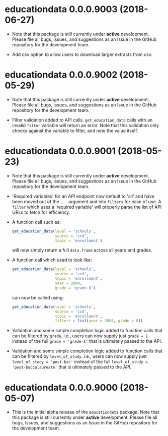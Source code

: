 # educationdata 0.0.0.9003 (2018-06-27)

* Note that this package is still currently under **active** development. 
Please file all bugs, issues, and suggestions as an Issue in the GitHub 
repository for the development team. 

* Add csv option to allow users to download larger extracts from csv.

# educationdata 0.0.0.9002 (2018-05-29)

* Note that this package is still currently under **active** development. 
Please file all bugs, issues, and suggestions as an Issue in the GitHub 
repository for the development team. 

* Filter validation added to API calls. `get_education_data` calls with an 
invalid `filter` variable will return an error. Note that this validation only 
checks against the variable to filter, and note the value itself.

# educationdata 0.0.0.9001 (2018-05-23)

* Note that this package is still currently under **active** development. 
Please file all bugs, issues, and suggestions as an Issue in the GitHub 
repository for the development team. 

* 'Required variables' for an API endpoint now default to 'all' and have been 
moved out of the `...` argument and into `filters` for ease of use. A `filter` 
which uses a 'required variable' will properly parse the list of API URLs to 
fetch for efficiency.

*   A function call such as:
  
    ```r
    get_education_data(level = 'schools',
                       source = 'ccd', 
                       topic = 'enrollment')
    ```
  
    will now simply return a full `data.frame` across all years and grades.


*   A function call which used to look like:
  

    ```r
    get_education_data(level = 'schools', 
                       source = 'ccd', 
                       topic = 'enrollment',
                       year = 2004,
                       grade = 'grade-8')
    ```

    can now be called using:
  
    ```r
    get_education_data(level = 'schools', 
                       source = 'ccd', 
                       topic = 'enrollment',
                       filters = list(year = 2004, grade = 8))
    ```

* Validation and some simple completion logic added to function calls that 
can be filtered by `grade`. i.e., users can now supply just `grade = 1` 
instead of the full `grade = 'grade-1'` that is ultimately passed to the API.

* Validation and some simple completion logic added to function calls that 
can be filtered by `level_of_study`. i.e., users can now supply just 
`level_of_study = 'post-bac'` instead of the full 
`level_of_study = 'post-baccalaureate'` that is ultimately passed to the API.

# educationdata 0.0.0.9000 (2018-05-07)

* This is the initial alpha release of the `educationdata` package. Note that 
this package is still currently under **active** development. Please file all 
bugs, issues, and suggestions as an Issue in the GitHub repository for the 
development team. 
